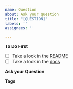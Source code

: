```yaml
---
name: Question
about: Ask your question
title: "[QUESTION]"
labels: ''
assignees: ''

---
```


**To Do First**
- [ ] Take a look in the [README](https://github.com/Luehang/react-native-scrolling/blob/master/README.md)
- [ ] Take a look in the [docs](https://luehangs.site/lue_hang/projects/react-native-scrolling)

**Ask your Question**
<!--ask your question-->

**Tags**
<!--add some related tags to your question-->
